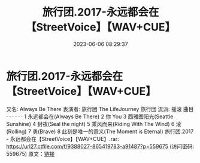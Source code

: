 ﻿---
title: 旅行团.2017-永远都会在【StreetVoice】【WAV+CUE】
date: 2023-06-06 08:29:37
categories: WAV车载音乐、镜像
tags: 华语中文
---
# 旅行团.2017-永远都会在【StreetVoice】【WAV+CUE】

又名: Always Be There
表演者: 旅行团 The LifeJourney 旅行団
流派: 摇滚
曲目 · · · · · ·
1 永远都会在(Always Be There)
2 你 You
3 西雅图阳光(Seattle Sunshine)
4 封夜(Seal the night)
5 乘风而来(Riding With The Wind)
6 滚(Rolling)
7 勇(Brave)
8 此刻是唯一的意义(The Moment is Eternal)
旅行团.2017 - 永远都会在【StreetVoice】【WAV+CUE】.rar: https://url27.ctfile.com/f/9388027-865419783-a91487?p=559675
(访问密码: 559675)
原文：[链接](https://blog.sina.com.cn/s/blog_1647c7e760103127v.html)